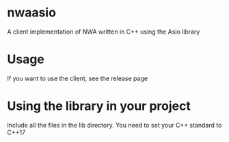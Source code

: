 # nwaasio

A client implementation of NWA written in C++ using the Asio library

# Usage

If you want to use the client, see the release page

# Using the library in your project

Include all the files in the lib directory. You need to set your C++ standard to C++17
